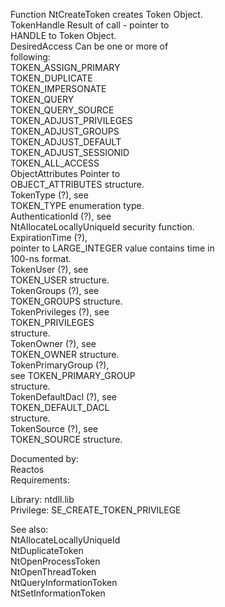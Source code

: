 Function NtCreateToken creates Token Object. \
TokenHandle Result of call \- pointer to \
HANDLE to Token Object. \
DesiredAccess Can be one or more of \
following: \
TOKEN\_ASSIGN\_PRIMARY \
TOKEN\_DUPLICATE \
TOKEN\_IMPERSONATE \
TOKEN\_QUERY \
TOKEN\_QUERY\_SOURCE \
TOKEN\_ADJUST\_PRIVILEGES \
TOKEN\_ADJUST\_GROUPS \
TOKEN\_ADJUST\_DEFAULT \
TOKEN\_ADJUST\_SESSIONID \
TOKEN\_ALL\_ACCESS \
ObjectAttributes Pointer to \
OBJECT\_ATTRIBUTES structure. \
TokenType \(?\), see \
TOKEN\_TYPE enumeration type. \
AuthenticationId \(?\), see \
NtAllocateLocallyUniqueId security function. \
ExpirationTime \(?\), \
pointer to LARGE\_INTEGER value contains time in \
100\-ns format. \
TokenUser \(?\), see \
TOKEN\_USER structure. \
TokenGroups \(?\), see \
TOKEN\_GROUPS structure. \
TokenPrivileges \(?\), see \
TOKEN\_PRIVILEGES \
structure. \
TokenOwner \(?\), see \
TOKEN\_OWNER structure. \
TokenPrimaryGroup \(?\), \
see TOKEN\_PRIMARY\_GROUP \
structure. \
TokenDefaultDacl \(?\), see \
TOKEN\_DEFAULT\_DACL \
structure. \
TokenSource \(?\), see \
TOKEN\_SOURCE structure.

Documented by: \
Reactos \
Requirements:

Library: ntdll.lib \
Privilege: SE\_CREATE\_TOKEN\_PRIVILEGE

See also: \
NtAllocateLocallyUniqueId \
NtDuplicateToken \
NtOpenProcessToken \
NtOpenThreadToken \
NtQueryInformationToken \
NtSetInformationToken
